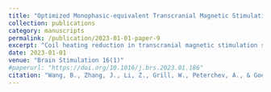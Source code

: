 ```yaml
---
title: "Optimized Monophasic-equivalent Transcranial Magnetic Stimulation Pulses with Reduced Coil Heating"
collection: publications
category: manuscripts
permalink: /publication/2023-01-01-paper-9
excerpt: "Coil heating reduction in transcranial magnetic stimulation systems."
date: 2023-01-01
venue: "Brain Stimulation 16(1)"
#paperurl: "https://doi.org/10.1016/j.brs.2023.01.186"
citation: "Wang, B., Zhang, J., Li, Z., Grill, W., Peterchev, A., & Goetz, S. (2023). Optimized Monophasic-equivalent Transcranial Magnetic Stimulation Pulses with Reduced Coil Heating. <i>Brain Stimulation</i>, 16(1), 186-187."
---
```


